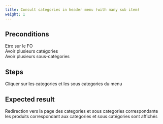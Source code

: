 ```yaml
---
title: Consult categories in header menu (with many sub item)
weight: 1
---
```


## Preconditions

Etre sur le FO \
Avoir plusieurs catégories \
Avoir plusieurs sous-catégories
## Steps

Cliquer sur les categories et les sous categories du menu

## Expected result

Redirection vers la page des categories et sous categories correspondante les produits correspondant aux categories et sous catégories sont affichés

